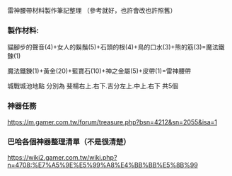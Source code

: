 雷神腰帶材料製作筆記整理 （參考就好，也許會改也許照舊）

### 製作材料:

貓腳步的聲音(4)+女人的鬍鬚(5)+石頭的根(4)+鳥的口水(3)+熊的筋(3)=魔法鐵鍊(1)

魔法鐵鍊(1)+黃金(20)+藍寶石(10)+神之金屬(5)+皮帶(1)=雷神腰帶

城戰城池地點
分別為 斐楊右上.右下.吉分左上.中上.右下 共5個

### 神器任務
https://m.gamer.com.tw/forum/treasure.php?bsn=4212&sn=2055&isa=1

### 巴哈各個神器整理清單（不是很清楚）
https://wiki2.gamer.com.tw/wiki.php?n=4708:%E7%A5%9E%E5%99%A8%E4%BB%BB%E5%8B%99
